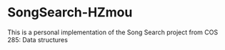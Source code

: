 # SongSearch-HZmou
This is a personal implementation of the Song Search project from COS 285: Data structures
